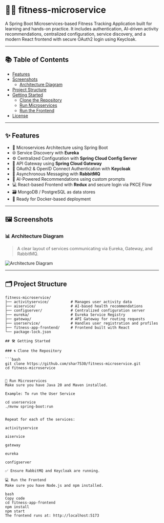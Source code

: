 # 🏋️‍♀️ fitness-microservice

A Spring Boot Microservices-based Fitness Tracking Application built for learning and hands-on practice. It includes authentication, AI-driven activity recommendations, centralized configuration, service discovery, and a modern React frontend with secure OAuth2 login using Keycloak.

---

## 📚 Table of Contents

- [Features](#features)
- [Screenshots](#screenshots)
  - [Architecture Diagram](#architecture-diagram)
- [Project Structure](#project-structure)
- [Getting Started](#getting-started)
  - [Clone the Repository](#clone-the-repository)
  - [Run Microservices](#run-microservices)
  - [Run the Frontend](#run-the-frontend)
- [License](#license)

---

## ✨ Features

- 🧩 Microservices Architecture using Spring Boot
- 🌐 Service Discovery with **Eureka**
- ⚙️ Centralized Configuration with **Spring Cloud Config Server**
- 🌉 API Gateway using **Spring Cloud Gateway**
- 🔐 OAuth2 & OpenID Connect Authentication with **Keycloak**
- 📡 Asynchronous Messaging with **RabbitMQ**
- 🧠 AI-Powered Recommendations using custom prompts
- 💻 React-based Frontend with **Redux** and secure login via PKCE Flow
- 🗃️ MongoDB / PostgreSQL as data stores
- 🐳 Ready for Docker-based deployment

---

## 🖼️ Screenshots

### 📊 Architecture Diagram
> A clear layout of services communicating via Eureka, Gateway, and RabbitMQ.

![Architecture Diagram](docs/images/architecture_diagram.png)

---

## 🗂️ Project Structure

```text
fitness-microservice/
├── activityservice/          # Manages user activity data
├── aiservice/                # AI-based health recommendations
├── configserver/             # Centralized configuration server
├── eureka/                   # Eureka Service Registry
├── gateway/                  # API Gateway for routing requests
├── userservice/              # Handles user registration and profiles
├── fitness-app-frontend/     # Frontend built with React
└── package-lock.json

## 🛠️ Getting Started

### 🌀 Clone the Repository

```bash
git clone https://github.com/shar7530/fitness-microservice.git
cd fitness-microservice


🚀 Run Microservices
Make sure you have Java 20 and Maven installed.

Example: To run the User Service

cd userservice
./mvnw spring-boot:run


Repeat for each of the services:

activityservice

aiservice

gateway

eureka

configserver

✅ Ensure RabbitMQ and Keycloak are running.

💻 Run the Frontend
Make sure you have Node.js and npm installed.

bash
Copy code
cd fitness-app-frontend
npm install
npm start
The frontend runs at: http://localhost:5173






